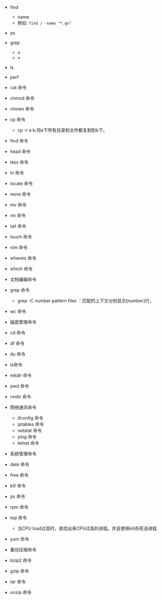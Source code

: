 - find
  - name
  - 例如: `find / -name "*.go" `  

- ps
- grep
  - o
  - v
- ls
- perf


- cat 命令
- chmod 命令
- chown 命令
- cp 命令
  - cp -r a b:将a下所有目录和文件都复制到b下。
  
- find 命令
- head 命令
- less 命令
- ln 命令
- locate 命令
- more 命令
- mv 命令
- rm 命令
- tail 命令
- touch 命令
- vim 命令
- whereis 命令
- which 命令



- 文档编辑命令
- grep 命令
    - grep -C number pattern files ：匹配的上下文分别显示[number]行，
- wc 命令
- 磁盘管理命令
- cd 命令
- df 命令
- du 命令
- ls命令
- mkdir 命令
- pwd 命令
- rmdir 命令
- 网络通讯命令
  - ifconfig 命令
  - iptables 命令
  - netstat 命令
  - ping 命令
  - telnet 命令
- 系统管理命令
- date 命令
- free 命令
- kill 命令
- ps 命令
- rpm 命令
- top 命令
  - 当CPU load过高时，查找出来CPU过高的进程。并且使用kill杀死该进程
  
- yum 命令
- 备份压缩命令
- bzip2 命令
- gzip 命令
- tar 命令
- unzip 命令
